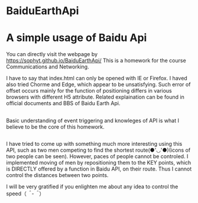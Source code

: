 # BaiduEarthApi
# A simple usage of Baidu Api 
You can directly visit the webpage by https://sophyt.github.io/BaiduEarthApi/
This is a homework for the course Communications and Networking.

I have to say that index.html can only be opened with IE or Firefox. I haved also tried Chorme and Edge, which appear to be unsatisfying. Such error of offset occurs mainly for the function of positioning differs in various browsers with different H5 attribute. Related explaination can be found in official documents and BBS of Baidu Earth Api.

## 
Basic understanding of event triggering and knowleges of API is what I believe to be the core of this homework. 

##
I have tried to come up with something much more interesting using this API, such as two men competing to find the shortest route(●'◡'●)(icons of two people can be seen). However, paces of people cannot be controled. I implemented moving of men by repositioning them to the KEY points, which is DIRECTLY offered by a function in Baidu API, on their route. Thus I cannot control the distances between two points.

I will be very gratified if you enlighten me about any idea to control the speed（*＾-＾*）

